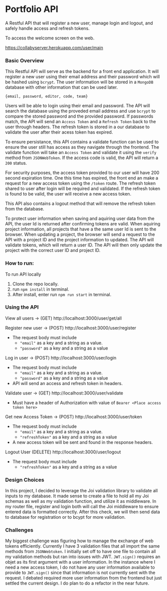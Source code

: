 # Portfolio API

A Restful API that will register a new user, manage login and logout, and safely handle access and refresh tokens.

To access the welcome screen on the web.

https://collabyserver.herokuapp.com/user/main

### Basic Overview

This Restful API will serve as the backend for a front end application. It will register a new user using their email address and their password which will be hashed using `bcrypt`. The user
information will be stored in a `MongoDB` database with other information that can be used later.

`{email, password, editor, code, team}`

Users will be able to login using their email and password. The API will search the database using the proveded email address and use `bcrypt` to compare the stored password and the provided password.
If passwords match, the API will send an `Access Token` and a `Refresh Token` back to the user through headers. The refresh token is stored in a our database to validate the user after their acess
token has expired.

To ensure persistance, this API contains a validate function can be used to ensure the user still has access as they navigate through the frontend. The validate function will take an `Access Token`
and validate it using the `verify` method from `JSONWebToken`. If the access code is valid, the API will return a `200` status.

For security purposes, the access token provided to our user will have 200 second expiration time. One this time has expired, the front end an make a request for a new access token using the `/token`
route. The refresh token shared to user after login will be required and validated. If the refresh token is found to be valid, the user will receive a new access token.

This API also contains a logout method that will remove the refresh token from the database.

To protect user information when saving and aquiring user data from the API, the user Id is returned after confirming tokens are valid. When aquiring project information, all projects that have a the
same user Id is sent to the browser. When updating a project, the browser will send a request to the API with a project ID and the project information to updated. The API will validate tokens, which
will return a user ID. The API will then only update the project with the correct user ID and project ID.

### How to run:

To run API locally

1. Clone the repo locally.
2. run `npm install` in terminal.
3. After install, enter run `npm run start` in terminal.

### Using the API

View all users -> (GET) http://localhost:3000/user/get/all

Register new user -> (POST) http://localhost:3000/user/register

-   The request body must include
    -   `"email"` as a key and a string as a value.
    -   `"password"` as a key and a string as a value

Log in user -> (POST) http://localhost:3000/user/login

-   The request body must include
    -   `"email"` as a key and a string as a value.
    -   `"password"` as a key and a string as a value
-   API will send an access and refresh token in headers.

Validate user -> (GET) http://localhost:3000/user/validate

-   Must have a header of Authorization with value of `Bearer <Place access token here>`

Get new Access Token -> (POST) http://localhost:3000/user/token

-   The request body must include
    -   `"email"` as a key and a string as a value.
    -   `"refreshToken"` as a key and a string as a value
-   A new access token will be sent and found in the response headers.

Logout User (DELETE) http://localhost:3000/user/logout

-   The request body must include
    -   `"refreshToken"` as a key and a string as a value

### Design Choices

In this project, I decided to leverage the Joi validation library to validate all inputs to my database. It made sense to create a file to hold all my Joi schemas as well as my validation function,
and utilize it as middleware. In my router file, register and login both will call the Joi middleware to ensure entered data is formatted correctly. After this check, we will then send data to
database for registration or to bcypt for more validation.

### Challenges

My biggest challenge was figuring how to manage the exchange of web tokens efficiently. Currently I have 3 validation files that all import the same methods from `JSONWebtoken`. I initially set off to
have one file to contain all my validation methods but ran into issues with JWT. `JWT.sign()` requires an objet as its first argument with a user information. In the instance where I need a new access
token, I do not have any user information available to provide to `JWT.sign()` since that information is not currently sent with the request. I debated required more user information from the frontend
but just settled the current design. I do plan to do a refactor in the near future.
